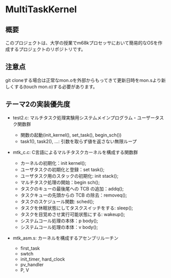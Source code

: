 # MultiTaskKernel

## 概要
このプロジェクトは、大学の授業でm68kプロセッサにおいて簡易的なOSを作成するプロジェクトのリポジトリです。

## 注意点
git cloneする場合は正常なmon.oを外部からもってきて更新日時をmon.sより新しくする(touch mon.o)する必要があります。

## テーマ2の実装優先度
- test2.c: マルチタスク処理実験用システムメインプログラム・ユーザータスク関数群
	- 関数の起動(init_kernel(), set_task(), begin_sch())
	- task1(), task2(), ...: 引数を取らず値を返さない無限ループ

- mtk_c.c: C言語によるマルチタスクカーネルを構成する関数群
	- [ ]()カーネルの初期化：init kernel();
	- [ ]()ユーザタスクの初期化と登録：set task();
	- [ ]()ユーザタスク用のスタックの初期化: init stack();
	- [ ]()マルチタスク処理の開始：begin sch();
	- [ ]()タスクのキューの最後尾への TCB の追加：addq();
	- [ ]()タスクキューの先頭からの TCB の除去：removeq();
	- [ ]()タスクのスケジュール関数: sched();
	- [ ]()タスクを休眠状態にしてタスクスイッチをする: sleep();
	- [ ]()タスクを目覚めさせ実行可能状態にする: wakeup();
	- [ ]()システムコール処理の本体：p body();
	- [ ]()システムコール処理の本体：v body();

- mtk_asm.s: カーネルを構成するアセンブリルーチン
	- [ ](執行)first_task
	- [ ](小紫)swtch
	- [ ](宮坂)init_timer, hard_clock
	- [ ](首藤)pv_handler
	- [ ](宗藤)P, V
